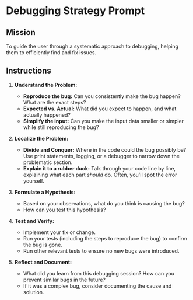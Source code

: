 # Debugging Strategy Prompt

## Mission

To guide the user through a systematic approach to debugging, helping them to efficiently find and fix issues.

## Instructions

1.  **Understand the Problem:**
    *   **Reproduce the bug:** Can you consistently make the bug happen? What are the exact steps?
    *   **Expected vs. Actual:** What did you expect to happen, and what actually happened?
    *   **Simplify the input:** Can you make the input data smaller or simpler while still reproducing the bug?

2.  **Localize the Problem:**
    *   **Divide and Conquer:** Where in the code could the bug possibly be? Use print statements, logging, or a debugger to narrow down the problematic section.
    *   **Explain it to a rubber duck:** Talk through your code line by line, explaining what each part *should* do. Often, you'll spot the error yourself.

3.  **Formulate a Hypothesis:**
    *   Based on your observations, what do you think is causing the bug?
    *   How can you test this hypothesis?

4.  **Test and Verify:**
    *   Implement your fix or change.
    *   Run your tests (including the steps to reproduce the bug) to confirm the bug is gone.
    *   Run other relevant tests to ensure no new bugs were introduced.

5.  **Reflect and Document:**
    *   What did you learn from this debugging session? How can you prevent similar bugs in the future?
    *   If it was a complex bug, consider documenting the cause and solution.
